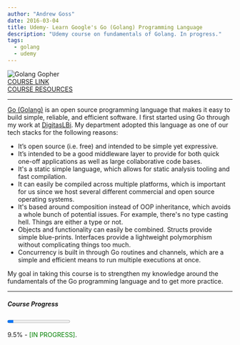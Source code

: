 ```yaml
---
author: "Andrew Goss"
date: 2016-03-04
title: Udemy- Learn Google's Go (Golang) Programming Language
description: "Udemy course on fundamentals of Golang. In progress."
tags:
  - golang
  - udemy
---
```

![Golang Gopher](/img/golang_gopher.png "Golang Gopher")<br>
<a href="https://www.udemy.com/learn-how-to-code/learn/" target="_blank">COURSE LINK</a><br>
<a href="https://docs.google.com/document/d/18-0u5CvNIr83oOfMXPoM4klVFASXGl3Vvua1wBGMIoQ/" target="_blank">COURSE RESOURCES</a>
<hr>
<a href="https://golang.org" target="_blank">Go (Golang)</a> is an open source programming language that makes it easy to build simple, reliable, and efficient software. I first started using Go through my work at <a href="http://www.digitaslbi.com/us" target="_blank">DigitasLBi</a>. My department adopted this language as one of our tech stacks for the following reasons:

* It’s open source (i.e. free) and intended to be simple yet expressive.
* It’s intended to be a good middleware layer to provide for both quick one-off applications as well as large collaborative code bases.
* It's a static simple language, which allows for static analysis tooling and fast compilation.
* It can easily be compiled across multiple platforms, which is important for us since we host several different commercial and open source operating systems.
* It's based around composition instead of OOP inheritance, which avoids a whole bunch of potential issues. For example, there's no type casting hell. Things are either a type or not.
* Objects and functionality can easily be combined. Structs provide simple blue-prints. Interfaces provide a lightweight polymorphism without complicating things too much.
* Concurrency is built in through Go routines and channels, which are a simple and efficient means to run multiple executions at once.

My goal in taking this course is to strengthen my knowledge around the fundamentals of the Go programming language and to get more practice.

<hr>

##### Course Progress
<progress max="1.0" value="0.095"></progress>

9.5% - <font color="green">[IN PROGRESS]</font>.

<!--<a href="https://github.com/andrewrgoss/" class="btn" target="_blank">View my code on GitHub</a>-->